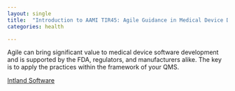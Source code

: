 ```yaml
---
layout: single
title:  "Introduction to AAMI TIR45: Agile Guidance in Medical Device Development"
categories: health

---
```

Agile can bring significant value to medical device software development and is supported by the FDA, regulators, and manufacturers alike. The key is to apply the practices within the framework of your QMS.
 
[Intland Software](https://content.intland.com/blog/introduction-to-aami-tir45)